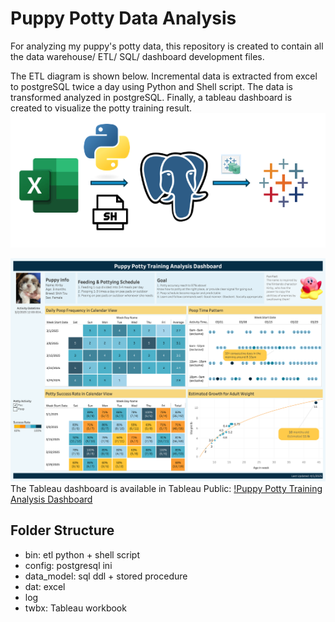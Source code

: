 # Puppy Potty Data Analysis
For analyzing my puppy's potty data, this repository is created to contain all the data warehouse/ ETL/ SQL/ dashboard development files.

The ETL diagram is shown below. Incremental data is extracted from excel to postgreSQL twice a day using Python and Shell script. The data is transformed analyzed in postgreSQL. Finally, a tableau dashboard is created to visualize the potty training result.
![alt text](https://github.com/YiningHuang15/puppy_data_analysis/blob/main/viz/etl_diagram.png)


![alt text](https://github.com/YiningHuang15/puppy_data_analysis/blob/main/viz/dashboard_0401.png)
The Tableau dashboard is available in Tableau Public:
[!Puppy Potty Training Analysis Dashboard](https://public.tableau.com/app/profile/yi.ning.huang6608/viz/PuppyPottyTrainingAnalysisDashboard/PuppyPottyTrainingAnalysisDashboard?publish=yes)


## Folder Structure
- bin: etl python + shell script 
- config: postgresql ini
- data_model: sql ddl + stored procedure
- dat: excel
- log
- twbx: Tableau workbook
